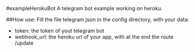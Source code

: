 #exampleHerokuBot
A telegram bot example working on heroku.

##How use:
Fill the file telegram.json in the config directory, with your data:
- token: the token of yout telegram bot
- webhook_url: the heroku url of your app, with at the end the route /update
